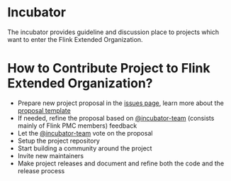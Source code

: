 # Incubator
The incubator provides guideline and discussion place to projects which want to enter the Flink Extended Organization.

# How to Contribute Project to Flink Extended Organization? 

- Prepare new project proposal in the [issues page](https://github.com/flink-extended/incubator/issues), learn more about the [proposal template](https://github.com/flink-extended/incubator/issues/1)
- If needed, refine the proposal based on [@incubator-team](https://github.com/orgs/flink-extended/teams/incubator-team) (consists mainly of Flink PMC members) feedback
- Let the [@incubator-team](https://github.com/orgs/flink-extended/teams/incubator-team) vote on the proposal
- Setup the project repository
- Start building a community around the project
- Invite new maintainers
- Make project releases and document and refine both the code and the release process




